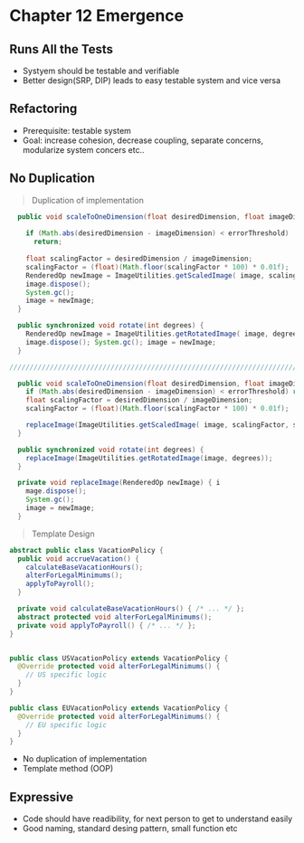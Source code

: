 # Chapter 12 Emergence

## Runs All the Tests  ##

- Systyem should be testable and verifiable
- Better design(SRP, DIP) leads to easy testable system and vice versa

## Refactoring ##

- Prerequisite: testable system
- Goal: increase cohesion, decrease coupling, separate concerns, modularize system concers etc..


## No Duplication ##
> Duplication of implementation

```java
  public void scaleToOneDimension(float desiredDimension, float imageDimension) {
    
    if (Math.abs(desiredDimension - imageDimension) < errorThreshold) 
      return;
    
    float scalingFactor = desiredDimension / imageDimension; 
    scalingFactor = (float)(Math.floor(scalingFactor * 100) * 0.01f);
    RenderedOp newImage = ImageUtilities.getScaledImage( image, scalingFactor, scalingFactor);
    image.dispose(); 
    System.gc(); 
    image = newImage;
  }

  public synchronized void rotate(int degrees) {
    RenderedOp newImage = ImageUtilities.getRotatedImage( image, degrees);
    image.dispose(); System.gc(); image = newImage;
  }

/////////////////////////////////////////////////////////////////////////////////////

  public void scaleToOneDimension(float desiredDimension, float imageDimension) {
    if (Math.abs(desiredDimension - imageDimension) < errorThreshold) return;
    float scalingFactor = desiredDimension / imageDimension; 
    scalingFactor = (float)(Math.floor(scalingFactor * 100) * 0.01f);

    replaceImage(ImageUtilities.getScaledImage( image, scalingFactor, scalingFactor));
  }

  public synchronized void rotate(int degrees) {
    replaceImage(ImageUtilities.getRotatedImage(image, degrees));
  }

  private void replaceImage(RenderedOp newImage) { i
    mage.dispose();
    System.gc();
    image = newImage;
  }

```

> Template Design

```java
abstract public class VacationPolicy { 
  public void accrueVacation() {
    calculateBaseVacationHours();
    alterForLegalMinimums();
    applyToPayroll();
  }

  private void calculateBaseVacationHours() { /* ... */ }; 
  abstract protected void alterForLegalMinimums(); 
  private void applyToPayroll() { /* ... */ };
}


public class USVacationPolicy extends VacationPolicy { 
  @Override protected void alterForLegalMinimums() {
    // US specific logic 
  }
}

public class EUVacationPolicy extends VacationPolicy { 
  @Override protected void alterForLegalMinimums() {
    // EU specific logic 
  }
}
```

- No duplication of implementation
- Template method (OOP)


## Expressive ##

- Code should have readibility, for next person to get to understand easily
- Good naming, standard desing pattern, small function etc
